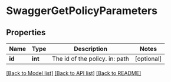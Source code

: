 # SwaggerGetPolicyParameters

## Properties
Name | Type | Description | Notes
------------ | ------------- | ------------- | -------------
**id** | **int** | The id of the policy. in: path | [optional] 

[[Back to Model list]](../README.md#documentation-for-models) [[Back to API list]](../README.md#documentation-for-api-endpoints) [[Back to README]](../README.md)


